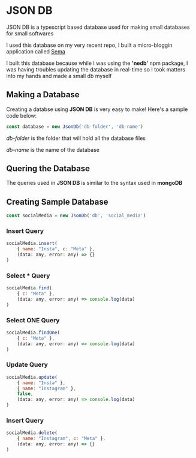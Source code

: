 # JSON DB

JSON DB is a typescript based database used for making small databases for small softwares

I used this database on my very recent repo, I built a micro-bloggin application called [Sema](https://github.com/Phillyo10/sema)

I built this database because while I was using the **'nedb'** npm package, I was having troubles updating the database in real-time so I took matters into my hands and made a small db myself

## Making a Database
Creating a databse using **JSON DB** is very easy to make! Here's a sample code below:

```js
const database = new JsonDb('db-folder', 'db-name')
```

*db-folder* is the folder that will hold all the database files

*db-name* is the name of the database


## Quering the Database
The queries used in **JSON DB** is similar to the syntax used in **mongoDB**

## Creating Sample Database
```js
const socialMedia = new JsonDb('db', 'social_media')
```

### Insert Query
```js
socialMedia.insert(
    { name: "Insta", c: "Meta" },
    (data: any, error: any) => {}
)
```

### Select * Query
```js
socialMedia.find(
    { c: "Meta" },
    (data: any, error: any) => console.log(data)
)
```


### Select ONE Query
```js
socialMedia.findOne(
    { c: "Meta" },
    (data: any, error: any) => console.log(data)
)
```

### Update Query
```js
socialMedia.update(
    { name: "Insta" },
    { name: "Instagram" },
    false,
    (data: any, error: any) => console.log(data)
)
```

### Insert Query
```js
socialMedia.delete(
    { name: "Instagram", c: "Meta" },
    (data: any, error: any) => {}
)
```